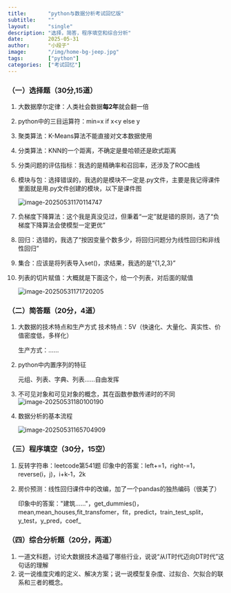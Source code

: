 ```yaml
---
title:       "python与数据分析考试回忆版"
subtitle:    ""
layout:      "single"
description: "选择，简答，程序填空和综合分析"
date:        2025-05-31
author:      "小段子"
image:       "/img/home-bg-jeep.jpg"
tags:        ["python"]
categories:  ["考试回忆"]
---
```


### （一）选择题（30分,15道）

1. 大数据摩尔定律：人类社会数据**每2年**就会翻一倍

2. python中的三目运算符：min=x if x<y else y

3. 聚类算法：K-Means算法不能直接对文本数据使用

4. 分类算法：KNN的一个距离，不确定是曼哈顿还是欧式距离

5. 分类问题的评估指标：我选的是精确率和召回率，还涉及了ROC曲线

6. 模块与包：选择错误的，我选的是模块不一定是.py文件，主要是我记得课件里面就是用.py文件创建的模块，以下是课件图

   ![image-20250531170114747](assets/image-20250531170114747.png)

7. 负梯度下降算法：这个我是真没见过，但秉着“一定”就是错的原则，选了“负梯度下降算法会使模型一定更优”

8. 回归：选错的，我选了“按因变量个数多少，将回归问题分为线性回归和非线性回归”

9. 集合：应该是将列表导入set()，求结果，我选的是“{1,2,3}”

10. 列表的切片赋值：大概就是下面这个，给一个列表，对后面的赋值

    ![image-20250531171720205](assets/image-20250531171720205.png)

### （二）简答题（20分，4道）

1. 大数据的技术特点和生产方式
   技术特点：5V（快速化、大量化、真实性、价值密度低，多样化）

   生产方式：……

2. python中内置序列的特征

   元组、列表、字典、列表……自由发挥

3. 不可见对象和可见对象的概念，其在函数参数传递时的不同
   ![image-20250531180100190](assets/image-20250531180100190.png)

4. 数据分析的基本流程

   ![image-20250531165704909](assets/image-20250531165704909.png)

### （三）程序填空（30分，15空）

1. 反转字符串：leetcode第541题
   印象中的答案：left+=1，right-=1，reverse(i，j)，i+k-1，2k

2. 房价预测：线性回归课件中的改编，加了一个pandas的独热编码（很美了）

   印象中的答案："建筑……"，get_dummies()，mean,mean_houses,fit_transfomer，fit，predict，train_test_split，y_test，y_pred，coef_ 

### （四）综合分析题（20分，两道）

1. 一道文科题，讨论大数据技术造福了哪些行业，说说“从IT时代迈向DT时代”这句话的理解
2. 说一说维度灾难的定义、解决方案；说一说模型复杂度、过拟合、欠拟合的联系和三者的概念。